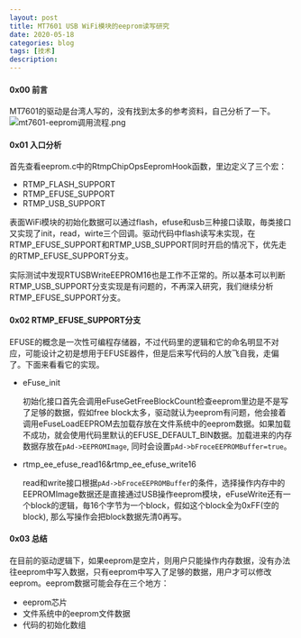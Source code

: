 ```yaml
---
layout: post
title: MT7601 USB WiFi模块的eeprom读写研究
date: 2020-05-18
categories: blog
tags: [技术]
description: 
---
```


####  0x00 前言

MT7601的驱动是台湾人写的，没有找到太多的参考资料，自己分析了一下。
![mt7601-eeprom调用流程.png](https://i.loli.net/2020/05/18/WnmSjAPL1kEliVx.png)

#### 0x01 入口分析
首先查看eeprom.c中的RtmpChipOpsEepromHook函数，里边定义了三个宏：

- RTMP_FLASH_SUPPORT
- RTMP_EFUSE_SUPPORT
- RTMP_USB_SUPPORT

表面WiFi模块的初始化数据可以通过flash，efuse和usb三种接口读取，毎类接口又实现了init，read，wirte三个回调。驱动代码中flash读写未实现，在RTMP_EFUSE_SUPPORT和RTMP_USB_SUPPORT同时开启的情况下，优先走的RTMP_EFUSE_SUPPORT分支。

实际测试中发现RTUSBWriteEEPROM16也是工作不正常的。所以基本可以判断RTMP_USB_SUPPORT分支实现是有问题的，不再深入研究，我们继续分析RTMP_EFUSE_SUPPORT分支。

#### 0x02 RTMP_EFUSE_SUPPORT分支

EFUSE的概念是一次性可编程存储器，不过代码里的逻辑和它的命名明显不对应，可能设计之初是想用于EFUSE器件，但是后来写代码的人放飞自我，走偏了。下面来看看它的实现。

- eFuse_init

  ​	初始化接口首先会调用eFuseGetFreeBlockCount检查eeprom里边是不是写了足够的数据，假如free block太多，驱动就认为eeprom有问题，他会接着调用eFuseLoadEEPROM去加载存放在文件系统中的eeprom数据。如果加载不成功，就会使用代码里默认的EFUSE_DEFAULT_BIN数据。加载进来的内存数据存放在`pAd->EEPROMImage`, 同时会设置`pAd->bFroceEEPROMBuffer=true`。

- rtmp_ee_efuse_read16&rtmp_ee_efuse_write16

    read和write接口根据`pAd->bFroceEEPROMBuffer`的条件，选择操作内存中的EEPROMImage数据还是直接通过USB操作eeprom模块，eFuseWrite还有一个block的逻辑，毎16个字节为一个block，假如这个block全为0xFF(空的block), 那么写操作会把block数据先清0再写。



#### 0x03 总结

在目前的驱动逻辑下，如果eeprom是空片，则用户只能操作内存数据，没有办法往eeprom中写入数据，只有eeprom中写入了足够的数据，用户才可以修改eeprom。eeprom数据可能会存在三个地方：

- eeprom芯片
- 文件系统中的eeprom文件数据
- 代码的初始化数组

